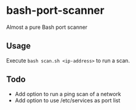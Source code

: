 # bash-port-scanner
Almost a pure Bash port scanner

## Usage
Execute ``bash scan.sh <ip-address>`` to run a scan.

## Todo
* Add option to run a ping scan of a network
* Add option to use /etc/services as port list
